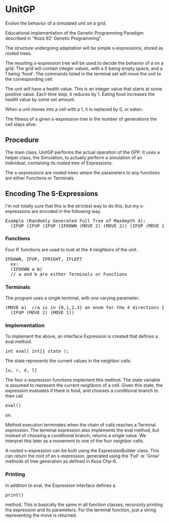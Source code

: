 # UnitGP

Evolve the behavior of a simulated unit on a grid.

Educational implementation of the Genetic Programming Paradigm described
in "Koza 92' Genetic Programming".

The structure undergoing adaptation will be simple s-expressions, stored
as rooted trees.

The resulting s-expression tree will be used to decide the behavior of
a <Unit> on a grid.  The grid will contain integer values, with a 0 being
empty space, and a 1 being 'food'.  The commands listed in the terminal
set will move the unit to the corresponding cell.

The unit will have a health value.  This is an integer value that starts
at some positive value.  Each time step, it reduces by 1.  Eating food
increases the health value by some set amount.

When a unit moves into a cell with a 1, it is replaced by 0, or eaten.

The fitness of a given s-expression tree is the number of generations the
cell stays alive.

## Procedure

  The main class, UnitGP performs the actual operation of the GPP.  It uses
  a helper class, the Simulation, to actually perform a simulation of an
  Individual, containing its rooted tree of Expressions.

  The s-expressions are rooted trees where the parameters to any functions
  are either Functions or Terminals.  

## Encoding The S-Expressions

  I'm not totally sure that this is the strictest way to do this, but my
  s-expressions are encoded in the following way.

  <pre>Example (Randomly Generated Full Tree of Maxdepth 4):
  (IFUP (IFUP (IFUP (IFDOWN (MOVE 2) (MOVE 2)) (IFUP (MOVE 1) (MOVE 2))) (IFLEFT (IFDOWN (MOVE 1) (MOVE 1)) (IFUP (MOVE 1) (MOVE 2)))) (IFDOWN (IFLEFT (IFRIGHT (MOVE 1) (MOVE 2)) (IFLEFT (MOVE 3) (MOVE 3))) (IFDOWN (IFLEFT (MOVE 3) (MOVE 0)) (IFDOWN (MOVE 2) (MOVE 2)))))</pre>


### Functions

  Four IF functions are used to look at the 4 neighbors of the unit.

  <pre>IFDOWN, IFUP, IFRIGHT, IFLEFT
  ex:
  (IFDOWN a b)
  // a and b are either Terminals or Functions</pre>


### Terminals

  The program uses a single terminal, with one varying parameter:

  <pre>(MOVE a)  //a is in {0,1,2,3} an enum for the 4 directions {u, r, d, l}
  (IFUP (MOVE 2) (MOVE 1))</pre>

### Implementation

  To implement the above, an interface Expression is created that defines
  a eval method.

  <pre>int eval( int[] state );</pre>

  The state represents the current values in the neighbor cells.

  <pre>[u, r, d, l]</pre>

  The four s-expression functions implement this method.  The state variable
  is assumed to represent the current neighbors of a cell.  Given this state,
  the expression evaluates if there is food, and chooses a conditional branch
  to then call <pre>eval()</pre> on.  

  Method execution terminates when the chain of calls reaches a Terminal expression.
  The terminal expression also implements the eval method, but instead of choosing
  a conditional branch, returns a single value.  We interpret this later as a
  movement to one of the four neighbor cells.

  A rooted s-expression can be built using the ExpressionBuilder class.  This
  can return the root of an s-expression, generated using the 'Full' or
  'Grow' methods of tree generation as defined in Koza Chp-6.

### Printing

  In addition to eval, the Expression interface defines a <pre>print()</pre> method.  This is
  basically the same in all function classes, recursivly printing the expression
  and its parameters.  For the terminal function, just a string representing the
  move is returned.

